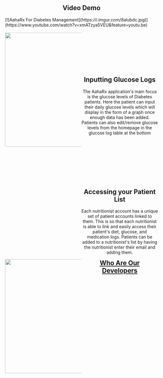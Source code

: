<style>
  .column {
    width: 50%;
    display: inline-block;
    float: left;
  }
  .column-text{
    align-items: center;
    justify-content: center;
  }
  .section-content{
   padding-bottom: 100px;
  }
  h2, h, p {
    text-align: center;
  }
</style>

<h2>Video Demo</h2>
[![AahaRx For Diabetes Management](https://i.imgur.com/8alubdc.jpg)](https://www.youtube.com/watch?v=xmATzya5VEU&feature=youtu.be)


<div class="section-content">
  <div class="column">
    <img src="https://i.imgur.com/IxOw6td.jpg" width="300" height="375">
  </div>
  <div class="column column-text" style= "padding-top:130px">
    <h2>Inputting Glucose Logs</h2>
    <p>The AahaRx application's main focus is the glucose levels of Diabetes patients. Here the patient can input their daily glucose levels which will display in the form of a graph once enough data has been added. Patients can also edit/remove glucose levels from the homepage in the glucose log table at the bottom</p>
  </div>
</div>
  
<div class="section-content">
  <div class="column column-text" style="padding-top:130px">
    <h2>Accessing your Patient List</h2>
    <p>Each nutritionist account has a unique set of patient accounts linked to them. This is so that each nutritionist is able to link and easily access their patient's diet, glucose, and medication logs. Patients can be added to a nutritionist's list by having the nutritionist enter their email and adding them.</p>
  </div>
  
  <div class="column">
    <img src="https://i.imgur.com/R7hXj4a.jpg" width="300" height="375">
  </div>
</div>





## [Who Are Our Developers](about.md)
